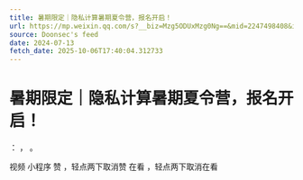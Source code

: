 ```yaml
---
title: 暑期限定｜隐私计算暑期夏令营，报名开启！
url: https://mp.weixin.qq.com/s?__biz=Mzg5ODUxMzg0Ng==&mid=2247498408&idx=1&sn=fa82b749c9cf346d7013b6e7935d8056
source: Doonsec's feed
date: 2024-07-13
fetch_date: 2025-10-06T17:40:04.312733
---
```


# 暑期限定｜隐私计算暑期夏令营，报名开启！

：
，
。

视频
小程序
赞
，轻点两下取消赞
在看
，轻点两下取消在看